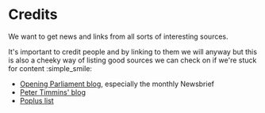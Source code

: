 # Credits

We want to get news and links from all sorts of interesting sources.

It's important to credit people and by linking to them we will anyway but this is also a cheeky way of listing good sources we can check on if we're stuck for content :simple_smile:

* [Opening Parliament blog](http://blog.openingparliament.org), especially the monthly Newsbrief
* [Peter Timmins' blog](http://foi-privacy.blogspot.com.au/)
* [Poplus list](https://groups.google.com/forum/#!forum/poplus)

